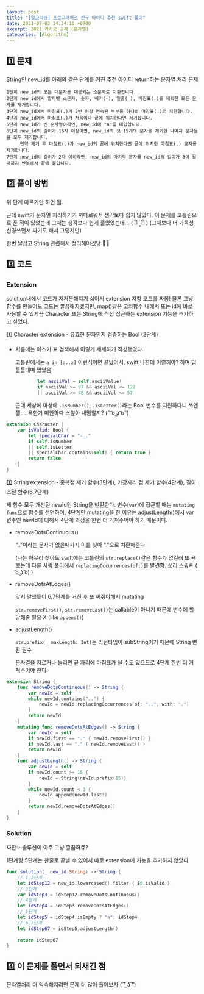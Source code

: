 ```yaml
---
layout: post
title: "[알고리즘] 프로그래머스 신규 아이디 추천 swift 풀이"
date: 2021-07-03 14:34:10 +0700
excerpt: 2021 카카오 공채 (문자열)
categories: [Algorithm]
---
```


## 1️⃣ 문제

String인 new_id를 아래와 같은 단계를 거친 추천 아이디 return하는 문자열 처리 문제

```
1단계 new_id의 모든 대문자를 대응되는 소문자로 치환합니다.
2단계 new_id에서 알파벳 소문자, 숫자, 빼기(-), 밑줄(_), 마침표(.)를 제외한 모든 문자를 제거합니다.
3단계 new_id에서 마침표(.)가 2번 이상 연속된 부분을 하나의 마침표(.)로 치환합니다.
4단계 new_id에서 마침표(.)가 처음이나 끝에 위치한다면 제거합니다.
5단계 new_id가 빈 문자열이라면, new_id에 "a"를 대입합니다.
6단계 new_id의 길이가 16자 이상이면, new_id의 첫 15개의 문자를 제외한 나머지 문자들을 모두 제거합니다.
     만약 제거 후 마침표(.)가 new_id의 끝에 위치한다면 끝에 위치한 마침표(.) 문자를 제거합니다.
7단계 new_id의 길이가 2자 이하라면, new_id의 마지막 문자를 new_id의 길이가 3이 될 때까지 반복해서 끝에 붙입니다.
```

## 2️⃣ 풀이 방법

위 단계 따르기만 하면 됨.

근데 swift가 문자열 처리하기가 까다로워서 생각보다 쉽지 않았다. 이 문제를 코틀린으로 푼 적이 있었는데 그때는 생각보다 쉽게 풀었었는데... ( ꈨຶ ˙̫̮ ꈨຶ ) 
(그때보다 더 가독성 신경쓰면서 짜기도 해서 그렇지만)

한번 날잡고 String 관련해서 정리해야겠당 👩‍🏫

## 3️⃣ 코드

### Extension

solution내에서 코드가 지저분해지기 싫어서 extension 지향 코드를 짜봄! 물론 그냥 함수를 만들어도 코드는 깔끔해지겠지만, map()같은 고차함수 내에서 또는 id에 바로 사용할 수 있게끔 Character 또는 String에 직접 접근하는 extension 기능을 추가하고 싶었다.

1️⃣ Character extension - 유효한 문자인지 검증하는 Bool (2단계)

- 처음에는 아스키 표 검색해서 이렇게 세세하게 작성했었다. 

  코틀린에서는 `a in [a..z]` 이런식이면 끝났어서, swift 나한테 이럴꺼야? 하며 입 툴툴대며 짰었음

  ``` swift
          let asciiVal = self.asciiValue!
          if asciiVal >= 97 && asciiVal <= 122
          || asciiVal >= 48 && asciiVal <= 57
  ```

  근데 세상에 마상에 `.isNumber()`, `.isLetter()`라는 Bool 변수를 지원하다니 쏘엔젤.... 욕한거 미안하다 스윞아 내맘알지? (˵ ͡o ͜ʖ ͡o˵)

``` swift
extension Character {
    var isValid: Bool {
        let specialChar = "-_."
        if self.isNumber
        || self.isLetter
        || specialChar.contains(self) { return true }
        return false
    }
}
```

2️⃣ String extension - 중복점 제거 함수(3단계), 가장자리 점 제거 함수(4단계), 길이조절 함수(6,7단계)

세 함수 모두 개선된 newId인 String을 반환한다. 변수(`var`)에 접근할 때는 `mutating func`으로 함수를 선언하며, 4단계만 mutating을 한 이유는 adjustLength()에서 var 변수인 newId에 대해서 4단계 과정을 한번 더 거쳐주어야 하기 때문이다.

- removeDotsContinuous()

  ".."이라는 문자가 없을때가지 이를 찾아 "."으로 치환해준다.

  (나는 아무리 찾아도 swift에는 코틀린의 `str.replace()`같은 함수가 없길래 또 욕했는데 다른 사람 풀이에서 `replacingOccurrences(of:)`를 발견함. 쏘리 스윞ㅌ  ( ͡o ͜ʖ ͡o) )

- removeDotsAtEdges()

  앞서 말했듯이 6,7단계를 거친 후 또 써줘야해서 mutating

   `str.removeFirst()`, `str.removeLast()`는 callable이 아니기 때문에 변수에 할당해줄 필요 X (like `append()`)

- adjustLength()

  `str.prefix(_ maxLength: Int)`는 리턴타입이 subString이기 때문에 String 변환 필수

  문자열을 자르거나 늘리면 끝 자리에 마침표가 올 수도 있으므로 4단계 한번 더 거쳐주어야 한다.

``` swift
extension String {
    func removeDotsContinuous() -> String {
        var newId = self
        while newId.contains("..") {
            newId = newId.replacingOccurrences(of: "..", with: ".")
        }
        return newId
    }
    mutating func removeDotsAtEdges() -> String {
        var newId = self
        if newId.first == "." { newId.removeFirst() }
        if newId.last == "." { newId.removeLast() }
        return newId
    }
    func adjustLength() -> String {
        var newId = self
        if newId.count >= 15 {
            newId = String(newId.prefix(15))
        }
        while newId.count < 3 {
            newId.append(newId.last!)
        }
        return newId.removeDotsAtEdges()
    }
}
```

### Solution

짜잔✨ 솔루션이 아주 그냥 깔끔하쥬?

1단계랑 5단계는 한줄로 끝낼 수 있어서 따로 extension에 기능을 추가하지 않았다.

``` swift
func solution(_ new_id:String) -> String {
    // 1,2단계
    let idStep12 = new_id.lowercased().filter { $0.isValid }
    // 3단계
    var idStep3 = idStep12.removeDotsContinuous()
    // 4단계
    let idStep4 = idStep3.removeDotsAtEdges()
    // 5단계
    let idStep5 = idStep4.isEmpty ? "a": idStep4
    // 6,7단계
    let idStep67 = idStep5.adjustLength()
    
    return idStep67
}
```



## 4️⃣ 이 문제를 풀면서 되새긴 점

문자열처리 더 익숙해지려면 문제 더 많이 풀어보자  ( ͠° ͟ʖ ͠°) 
